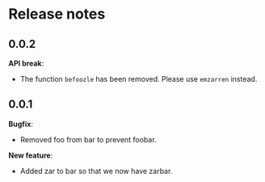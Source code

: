 # Release notes

## 0.0.2

__API break__:

- The function `befoozle` has been removed. Please use `emzarren` instead.

## 0.0.1

__Bugfix__:

- Removed foo from bar to prevent foobar.

__New feature__:

- Added zar to bar so that we now have zarbar.
